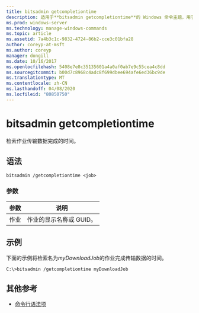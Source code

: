 ```yaml
---
title: bitsadmin getcompletiontime
description: 适用于**bitsadmin getcompletiontime**的 Windows 命令主题，用于检索作业传输数据完成的时间。
ms.prod: windows-server
ms.technology: manage-windows-commands
ms.topic: article
ms.assetid: 7a4b3c1c-9832-4724-86b2-cce3c01bfa28
author: coreyp-at-msft
ms.author: coreyp
manager: dongill
ms.date: 10/16/2017
ms.openlocfilehash: 5408e7e8c35135601a4a0af0ab7e9c55cea4c8dd
ms.sourcegitcommit: b00d7c8968c4adc8f699dbee694afe6ed36bc9de
ms.translationtype: MT
ms.contentlocale: zh-CN
ms.lasthandoff: 04/08/2020
ms.locfileid: "80850750"
---
```

# <a name="bitsadmin-getcompletiontime"></a>bitsadmin getcompletiontime

检索作业传输数据完成的时间。

## <a name="syntax"></a>语法

```
bitsadmin /getcompletiontime <job>
```

### <a name="parameters"></a>参数

| 参数 | 说明 |
| -------------- | -------------- |
| 作业 | 作业的显示名称或 GUID。 |

## <a name="examples"></a><a name=BKMK_examples></a>示例

下面的示例将检索名为*myDownloadJob*的作业完成传输数据的时间。

```
C:\>bitsadmin /getcompletiontime myDownloadJob
```

## <a name="additional-references"></a>其他参考

- [命令行语法项](command-line-syntax-key.md)